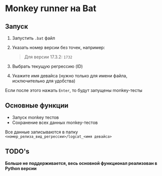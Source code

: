 # Monkey runner на Bat
## Запуск
1. Запустить `.bat` файл
2. Указать номер версии без точек, например: 
    > Для версии 17.3.2: 
    > `1732`

3. Выбрать текущую регрессию (ID)
4. Укажите имя девайса (нужно только для имени файла, исключительно для удобства)

Если после этого  нажать `Enter`, то будут запущены monkey-тесты
## Основные функции
* Запуск monkey тестов
* Сохранение всех данных monkey-тестов

Все данные записываются в папку `<номер_релиза_вид_регрессии>/logcat_<имя девайса>`

## TODO's

**Больше не поддерживается, весь основной функционал реализован в Python версии**